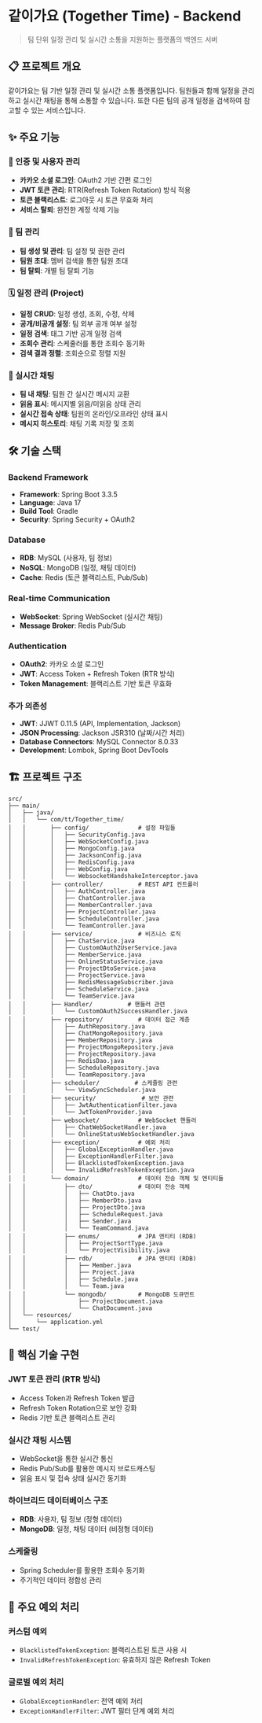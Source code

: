 # 같이가요 (Together Time) - Backend

> 팀 단위 일정 관리 및 실시간 소통을 지원하는 플랫폼의 백엔드 서버

## 📋 프로젝트 개요

같이가요는 팀 기반 일정 관리 및 실시간 소통 플랫폼입니다. 팀원들과 함께 일정을 관리하고 실시간 채팅을 통해 소통할 수 있습니다. 또한 다른 팀의 공개 일정을 검색하여 참고할 수 있는 서비스입니다.

## ✨ 주요 기능

### 🔐 인증 및 사용자 관리
- **카카오 소셜 로그인**: OAuth2 기반 간편 로그인
- **JWT 토큰 관리**: RTR(Refresh Token Rotation) 방식 적용
- **토큰 블랙리스트**: 로그아웃 시 토큰 무효화 처리
- **서비스 탈퇴**: 완전한 계정 삭제 기능

### 👥 팀 관리
- **팀 생성 및 관리**: 팀 설정 및 권한 관리
- **팀원 초대**: 멤버 검색을 통한 팀원 초대
- **팀 탈퇴**: 개별 팀 탈퇴 기능

### 🗓️ 일정 관리 (Project)
- **일정 CRUD**: 일정 생성, 조회, 수정, 삭제
- **공개/비공개 설정**: 팀 외부 공개 여부 설정
- **일정 검색**: 태그 기반 공개 일정 검색
- **조회수 관리**: 스케줄러를 통한 조회수 동기화
- **검색 결과 정렬**: 조회순으로 정렬 지원

### 💬 실시간 채팅
- **팀 내 채팅**: 팀원 간 실시간 메시지 교환
- **읽음 표시**: 메시지별 읽음/미읽음 상태 관리
- **실시간 접속 상태**: 팀원의 온라인/오프라인 상태 표시
- **메시지 히스토리**: 채팅 기록 저장 및 조회

## 🛠️ 기술 스택

### Backend Framework
- **Framework**: Spring Boot 3.3.5
- **Language**: Java 17
- **Build Tool**: Gradle
- **Security**: Spring Security + OAuth2

### Database
- **RDB**: MySQL (사용자, 팀 정보)
- **NoSQL**: MongoDB (일정, 채팅 데이터)
- **Cache**: Redis (토큰 블랙리스트, Pub/Sub)

### Real-time Communication
- **WebSocket**: Spring WebSocket (실시간 채팅)
- **Message Broker**: Redis Pub/Sub

### Authentication
- **OAuth2**: 카카오 소셜 로그인
- **JWT**: Access Token + Refresh Token (RTR 방식)
- **Token Management**: 블랙리스트 기반 토큰 무효화

### 추가 의존성
- **JWT**: JJWT 0.11.5 (API, Implementation, Jackson)
- **JSON Processing**: Jackson JSR310 (날짜/시간 처리)
- **Database Connectors**: MySQL Connector 8.0.33
- **Development**: Lombok, Spring Boot DevTools

## 🏗️ 프로젝트 구조

```
src/
├── main/
│   ├── java/
│   │   └── com/tt/Together_time/
│   │       ├── config/              # 설정 파일들
│   │       │   ├── SecurityConfig.java
│   │       │   ├── WebSocketConfig.java
│   │       │   ├── MongoConfig.java
│   │       │   ├── JacksonConfig.java
│   │       │   ├── RedisConfig.java
│   │       │   ├── WebConfig.java
│   │       │   └── WebsocketHandshakeInterceptor.java
│   │       ├── controller/          # REST API 컨트롤러
│   │       │   ├── AuthController.java
│   │       │   ├── ChatController.java
│   │       │   ├── MemberController.java
│   │       │   ├── ProjectController.java
│   │       │   ├── ScheduleController.java
│   │       │   └── TeamController.java
│   │       ├── service/             # 비즈니스 로직
│   │       │   ├── ChatService.java
│   │       │   ├── CustomOAuth2UserService.java
│   │       │   ├── MemberService.java
│   │       │   ├── OnlineStatusService.java
│   │       │   ├── ProjectDtoService.java
│   │       │   ├── ProjectService.java
│   │       │   ├── RedisMessageSubscriber.java
│   │       │   ├── ScheduleService.java
│   │       │   └── TeamService.java
│   │       ├── Handler/          # 핸들러 관련
│   │       │   └── CustomOAuth2SuccessHandler.java
│   │       ├── repository/          # 데이터 접근 계층
│   │       │   ├── AuthRepository.java
│   │       │   ├── ChatMongoRepository.java
│   │       │   ├── MemberRepository.java
│   │       │   ├── ProjectMongoRepository.java
│   │       │   ├── ProjectRepository.java
│   │       │   ├── RedisDao.java
│   │       │   ├── ScheduleRepository.java
│   │       │   └── TeamRepository.java
│   │       ├── scheduler/          # 스케줄링 관련
│   │       │   └── ViewSyncScheduler.java
│   │       ├── security/             # 보안 관련
│   │       │   ├── JwtAuthenticationFilter.java
│   │       │   └── JwtTokenProvider.java
│   │       ├── websocket/           # WebSocket 핸들러
│   │       │   ├── ChatWebSocketHandler.java
│   │       │   └── OnlineStatusWebSocketHandler.java
│   │       ├── exception/           # 예외 처리
│   │       │   ├── GlobalExceptionHandler.java
│   │       │   ├── ExceptionHandlerFilter.java
│   │       │   ├── BlacklistedTokenException.java
│   │       │   └── InvalidRefreshTokenException.java
│   │       └── domain/              # 데이터 전송 객체 및 엔티티들
│   │           ├── dto/             # 데이터 전송 객체
│   │           │   ├── ChatDto.java
│   │           │   ├── MemberDto.java
│   │           │   ├── ProjectDto.java
│   │           │   ├── ScheduleRequest.java
│   │           │   ├── Sender.java
│   │           │   └── TeamCommand.java
│   │           ├── enums/           # JPA 엔티티 (RDB)
│   │           │   ├── ProjectSortType.java
│   │           │   └── ProjectVisibility.java
│   │           ├── rdb/             # JPA 엔티티 (RDB)
│   │           │   ├── Member.java
│   │           │   ├── Project.java
│   │           │   ├── Schedule.java
│   │           │   └── Team.java
│   │           └── mongodb/         # MongoDB 도큐먼트
│   │               ├── ProjectDocument.java
│   │               └── ChatDocument.java
│   └── resources/
│       └── application.yml
└── test/
```

## 🔧 핵심 기술 구현

### JWT 토큰 관리 (RTR 방식)
- Access Token과 Refresh Token 발급
- Refresh Token Rotation으로 보안 강화
- Redis 기반 토큰 블랙리스트 관리

### 실시간 채팅 시스템
- WebSocket을 통한 실시간 통신
- Redis Pub/Sub를 활용한 메시지 브로드캐스팅
- 읽음 표시 및 접속 상태 실시간 동기화

### 하이브리드 데이터베이스 구조
- **RDB**: 사용자, 팀 정보 (정형 데이터)
- **MongoDB**: 일정, 채팅 데이터 (비정형 데이터)

### 스케줄링
- Spring Scheduler를 활용한 조회수 동기화
- 주기적인 데이터 정합성 관리

## 🧪 주요 예외 처리

### 커스텀 예외
- `BlacklistedTokenException`: 블랙리스트된 토큰 사용 시
- `InvalidRefreshTokenException`: 유효하지 않은 Refresh Token

### 글로벌 예외 처리
- `GlobalExceptionHandler`: 전역 예외 처리
- `ExceptionHandlerFilter`: JWT 필터 단계 예외 처리

